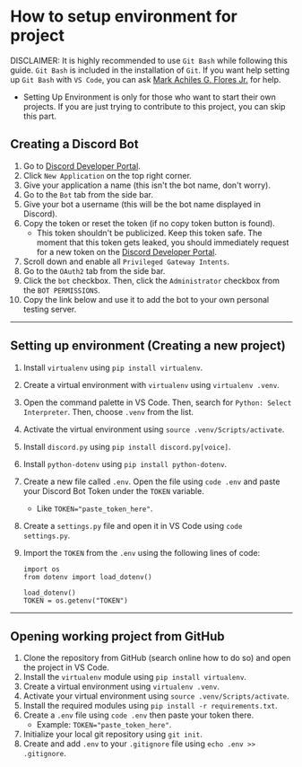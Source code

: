 # How to setup environment for project

DISCLAIMER: It is highly recommended to use `Git Bash` while following this guide. `Git Bash` is included in the installation of `Git`. If you want help setting up `Git Bash` with `VS Code`, you can ask [Mark Achiles G. Flores Jr.](https://www.facebook.com/machi9716) for help.

- Setting Up Environment is only for those who want to start their own projects. If you are just trying to contribute to this project, you can skip this part.

## Creating a Discord Bot

1. Go to [Discord Developer Portal](https://discord.com/developers/applications).
2. Click `New Application` on the top right corner.
3. Give your application a name (this isn't the bot name, don't worry).
4. Go to the `Bot` tab from the side bar.
5. Give your bot a username (this will be the bot name displayed in Discord).
6. Copy the token or reset the token (if no copy token button is found).
   - This token shouldn't be publicized. Keep this token safe. The moment that this token gets leaked, you should immediately request for a new token on the [Discord Developer Portal](https://discord.com/developers/applications).
7. Scroll down and enable all `Privileged Gateway Intents`.
8. Go to the `OAuth2` tab from the side bar.
9. Click the `bot` checkbox. Then, click the `Administrator` checkbox from the `BOT PERMISSIONS`.
10. Copy the link below and use it to add the bot to your own personal testing server.

---

## Setting up environment (Creating a new project)

1. Install `virtualenv` using `pip install virtualenv`.
2. Create a virtual environment with `virtualenv` using `virtualenv .venv`.
3. Open the command palette in VS Code. Then, search for `Python: Select Interpreter`. Then, choose `.venv` from the list.
4. Activate the virtual environment using `source .venv/Scripts/activate`.
5. Install `discord.py` using `pip install discord.py[voice]`.
6. Install `python-dotenv` using `pip install python-dotenv`.
7. Create a new file called `.env`. Open the file using `code .env` and paste your Discord Bot Token under the `TOKEN` variable.
   - Like `TOKEN="paste_token_here"`.
8. Create a `settings.py` file and open it in VS Code using `code settings.py`.
9. Import the `TOKEN` from the `.env` using the following lines of code:

   ```
   import os
   from dotenv import load_dotenv()

   load_dotenv()
   TOKEN = os.getenv("TOKEN")
   ```

---

## Opening working project from GitHub

1. Clone the repository from GitHub (search online how to do so) and open the project in VS Code.
2. Install the `virtualenv` module using `pip install virtualenv`.
3. Create a virtual environment using `virtualenv .venv`.
4. Activate your virtual environment using `source .venv/Scripts/activate`.
5. Install the required modules using `pip install -r requirements.txt`.
6. Create a `.env` file using `code .env` then paste your token there.
   - Example: `TOKEN="paste_token_here"`.
7. Initialize your local git repository using `git init`.
8. Create and add `.env` to your `.gitignore` file using `echo .env >> .gitignore`.
